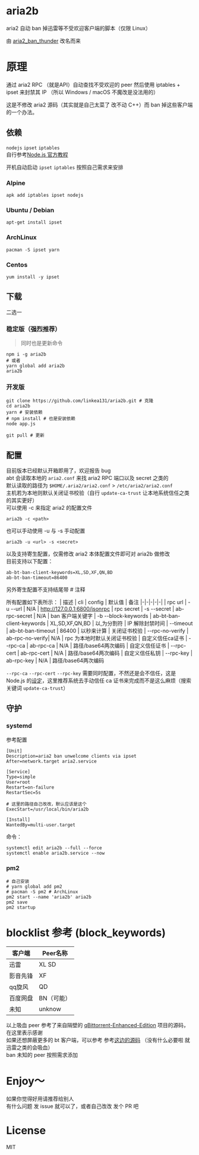 # aria2b

aria2 自动 ban 掉迅雷等不受欢迎客户端的脚本（仅限 Linux）  

由 [aria2_ban_thunder](https://github.com/makeding/aria2_ban_thunder) 改名而来  
# 原理
通过 aria2 RPC （就是API）自动查找不受欢迎的 peer 然后使用 iptables + ipset 来封禁其 IP （所以 Windows / macOS 不魔改是没法用的）  

这是不修改 aria2 源码（其实就是自己太菜了 改不动 C++）而 ban 掉这些客户端的一个办法。
## 依赖
`nodejs` `ipset` `iptables`  
自行参考[Node.js 官方教程](https://github.com/nodesource/distributions/blob/master/README.md)  

开机自动启动 `ipset` `iptables` 按照自己需求来安排
### Alpine

    apk add iptables ipset nodejs
### Ubuntu / Debian
    apt-get install ipset
### ArchLinux
    pacman -S ipset yarn

### Centos
    yum install -y ipset

## 下载
二选一  
### 稳定版（强烈推荐）
> 同时也是更新命令

    npm i -g aria2b
    # 或者
    yarn global add aria2b
    aria2b

### 开发版

    git clone https://github.com/linkea131/aria2b.git # 克隆
    cd aria2b
    yarn # 安装依赖
    # npm install # 也是安装依赖
    node app.js

    git pull # 更新
## 配置
目前版本已经默认开箱即用了，欢迎报告 bug  
abt 会读取本地的 `aria2.conf` 来找 aria2 RPC 端口以及 secret 之类的  
默认读取的路径为 `$HOME/.aria2/aria2.conf` > `/etc/aria2/aria2.conf`  
主机若为本地则默认关闭证书校验（自行 `update-ca-trust` 让本地系统信任之类的其实更好）  
可以使用 -c 来指定 aria2 的配置文件

    aria2b -c <path>

也可以手动使用 -u 与 -s 手动配置

    aria2b -u <url> -s <secret>

以及支持寄生配置，仅需修改 aria2 本体配置文件即可对 aria2b 做修改  
目前支持以下配置：  

```
ab-bt-ban-client-keywords=XL,SD,XF,QN,BD
ab-bt-ban-timeout=86400
```
另外寄生配置不支持结尾带 # 注释

所有配置如下表所示：
| 描述 | cli |  config  | 默认值 | 备注
|-|-|-|-|-|
| rpc url | -u --url | N/A | http://127.0.0.1:6800/jsonrpc 
| rpc secret | -s --secret | ab-rpc-secret | N/A
| ban 客户端关键字 | -b --block-keywords | ab-bt-ban-client-keywords | XL,SD,XF,QN,BD | 以,为分割符
| IP 解除封禁时间 | --timeout | ab-bt-ban-timeout | 86400 | 以秒来计算
| 关闭证书校验 | --rpc-no-verify | ab-rpc-no-verify| N/A | rpc 为本地时默认关闭证书校验 
| 自定义信任ca证书 | --rpc-ca | ab-rpc-ca | N/A | 路径/base64两次编码
| 自定义信任证书 | --rpc-cert | ab-rpc-cert | N/A | 路径/base64两次编码
| 自定义信任私钥 | --rpc-key | ab-rpc-key | N/A | 路径/base64两次编码

`--rpc-ca` `--rpc-cert` `--rpc-key` 需要同时配置，不然还是会不信任，这是 Node.js 的[设定](https://nodejs.org/api/tls.html)，这里推荐系统去手动信任 ca 证书来完成而不是这么麻烦（搜索关键词 `update-ca-trust`）  
## 守护
### systemd
参考配置
```
[Unit]
Description=aria2 ban unwelcome clients via ipset
After=network.target aria2.service

[Service]
Type=simple
User=root
Restart=on-failure
RestartSec=5s

# 这里的路径自己改改，默认应该是这个
ExecStart=/usr/local/bin/aria2b

[Install]
WantedBy=multi-user.target
```
命令：
```
systemctl edit aria2b --full --force
systemctl enable aria2b.service --now
```
### pm2
```
# 自己安装
# yarn global add pm2 
# pacman -S pm2 # ArchLinux
pm2 start --name 'aria2b' aria2b
pm2 save
pm2 startup
```
# blocklist 参考 (block_keywords)
| 客户端 |  Peer名称 |
|-|-|
| 迅雷 | XL SD |
| 影音先锋 | XF |
| qq旋风 | QD |
| 百度网盘 | BN（可能） |
| 未知 | unknow |

以上吸血 peer 参考了来自隔壁的 [qBittorrent-Enhanced-Edition](https://github.com/c0re100/qBittorrent-Enhanced-Edition/blob/ebe908f186be5fa2aba8710a543b3ac5c92b92fa/src/base/bittorrent/session.cpp#L2226) 项目的源码，在这里表示感谢  
如果还想屏蔽更多的 bt 客户端，可以参考 参考[这边的源码](https://github.com/makeding/bittorrent-peerid/blob/master/index.js#L249)  （没有什么必要啦 就迅雷之类的会吸血）  
ban 未知的 peer 按照需求添加

# Enjoy～ 
如果你觉得好用请推荐给别人  
有什么问题 发 issue 就可以了，或者自己改改 发个 PR 吧
# License
MIT
